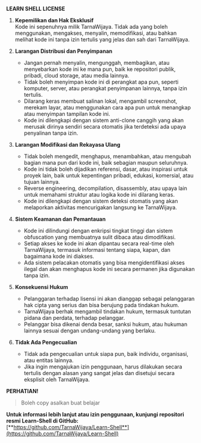 **LEARN SHELL LICENSE**  

1. **Kepemilikan dan Hak Eksklusif**  
   Kode ini sepenuhnya milik TarnaWijaya. Tidak ada yang boleh menggunakan, mengakses, menyalin, memodifikasi, atau bahkan melihat kode ini tanpa izin tertulis yang jelas dan sah dari TarnaWijaya.  

2. **Larangan Distribusi dan Penyimpanan**  
   - Jangan pernah menyalin, mengunggah, membagikan, atau menyebarkan kode ini ke mana pun, baik ke repositori publik, pribadi, cloud storage, atau media lainnya.  
   - Tidak boleh menyimpan kode ini di perangkat apa pun, seperti komputer, server, atau perangkat penyimpanan lainnya, tanpa izin tertulis.  
   - Dilarang keras membuat salinan lokal, mengambil screenshot, merekam layar, atau menggunakan cara apa pun untuk menangkap atau menyimpan tampilan kode ini.  
   - Kode ini dilengkapi dengan sistem anti-clone canggih yang akan merusak dirinya sendiri secara otomatis jika terdeteksi ada upaya penyalinan tanpa izin.  

3. **Larangan Modifikasi dan Rekayasa Ulang**  
   - Tidak boleh mengedit, menghapus, menambahkan, atau mengubah bagian mana pun dari kode ini, baik sebagian maupun seluruhnya.  
   - Kode ini tidak boleh dijadikan referensi, dasar, atau inspirasi untuk proyek lain, baik untuk kepentingan pribadi, edukasi, komersial, atau tujuan lainnya.  
   - Reverse engineering, decompilation, disassembly, atau upaya lain untuk memahami struktur atau logika kode ini dilarang keras.  
   - Kode ini dilengkapi dengan sistem deteksi otomatis yang akan melaporkan aktivitas mencurigakan langsung ke TarnaWijaya.  

4. **Sistem Keamanan dan Pemantauan**  
   - Kode ini dilindungi dengan enkripsi tingkat tinggi dan sistem obfuscation yang membuatnya sulit dibaca atau dimodifikasi.  
   - Setiap akses ke kode ini akan dipantau secara real-time oleh TarnaWijaya, termasuk informasi tentang siapa, kapan, dan bagaimana kode ini diakses.  
   - Ada sistem pelacakan otomatis yang bisa mengidentifikasi akses ilegal dan akan menghapus kode ini secara permanen jika digunakan tanpa izin.  

5. **Konsekuensi Hukum**  
   - Pelanggaran terhadap lisensi ini akan dianggap sebagai pelanggaran hak cipta yang serius dan bisa berujung pada tindakan hukum.  
   - TarnaWijaya berhak mengambil tindakan hukum, termasuk tuntutan pidana dan perdata, terhadap pelanggar.  
   - Pelanggar bisa dikenai denda besar, sanksi hukum, atau hukuman lainnya sesuai dengan undang-undang yang berlaku.  

6. **Tidak Ada Pengecualian**  
   - Tidak ada pengecualian untuk siapa pun, baik individu, organisasi, atau entitas lainnya.  
   - Jika ingin mengajukan izin penggunaan, harus dilakukan secara tertulis dengan alasan yang sangat jelas dan disetujui secara eksplisit oleh TarnaWijaya.  

**PERHATIAN!**  
> Boleh copy asalkan buat belajar 

**Untuk informasi lebih lanjut atau izin penggunaan, kunjungi repositori resmi Learn-Shell di GitHub:**  
[**https://github.com/TarnaWijaya/Learn-Shell**](https://github.com/TarnaWijaya/Learn-Shell)  
